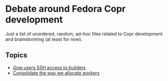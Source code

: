 # Debate around Fedora Copr development

Just a list of unordered, random, ad-hoc files related to Copr
development and brainstorming (at least for now).


## Topics

- [Give users SSH access to builders](./user-ssh-builders/README.md)
- [Consolidate the way we allocate workers](./cloud-allocation/README.md)
